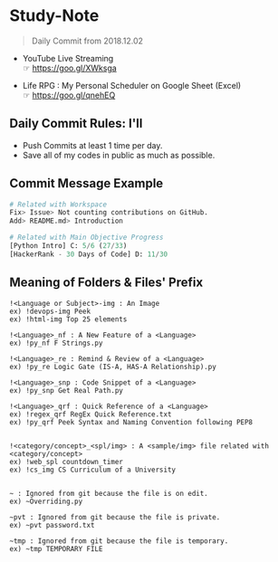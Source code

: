 # Study-Note
> Daily Commit from 2018.12.02

* YouTube Live Streaming\
☞ https://goo.gl/XWksga

* Life RPG : My Personal Scheduler on Google Sheet (Excel)\
☞ https://goo.gl/qnehEQ



## Daily Commit Rules: I'll

* Push Commits at least 1 time per day.
* Save all of my codes in public as much as possible.


## Commit Message Example

```Python
# Related with Workspace
Fix> Issue> Not counting contributions on GitHub.
Add> README.md> Introduction

# Related with Main Objective Progress
[Python Intro] C: 5/6 (27/33)
[HackerRank - 30 Days of Code] D: 11/30
```

## Meaning of Folders & Files' Prefix
```
!<Language or Subject>-img : An Image
ex) !devops-img Peek
ex) !html-img Top 25 elements

!<Language>_nf : A New Feature of a <Language>
ex) !py_nf F Strings.py

!<Language>_re : Remind & Review of a <Language>
ex) !py_re Logic Gate (IS-A, HAS-A Relationship).py

!<Language>_snp : Code Snippet of a <Language>
ex) !py_snp Get Real Path.py

!<Language>_qrf : Quick Reference of a <Language>
ex) !regex_qrf RegEx Quick Reference.txt
ex) !py_qrf Peek Syntax and Naming Convention following PEP8


!<category/concept>_<spl/img> : A <sample/img> file related with <category/concept>
ex) !web_spl countdown_timer
ex) !cs_img CS Curriculum of a University


~ : Ignored from git because the file is on edit.
ex) ~Overriding.py

~pvt : Ignored from git because the file is private.
ex) ~pvt password.txt

~tmp : Ignored from git because the file is temporary.
ex) ~tmp TEMPORARY FILE

```